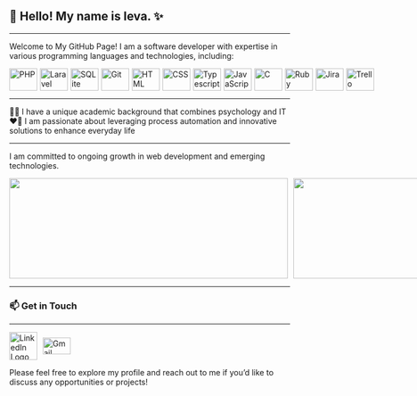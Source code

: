 ##  👋 Hello! My name is Ieva. ✨

---

Welcome to My GitHub Page!
I am a software developer with expertise in various programming languages and technologies, including:

<div style="display: flex; align-items: center;">
    <img src="https://cdn.worldvectorlogo.com/logos/php-1.svg" alt="PHP" width="50" height="40" style="margin-right: 5px;"/>
    <img src="https://cdn.worldvectorlogo.com/logos/laravel-2.svg" alt="Laravel" width="50" height="40" style="margin-right: 5px;"/>
    <img src="https://cdn.worldvectorlogo.com/logos/sqlite.svg" alt="SQLite" width="50" height="40" style="margin-right: 5px;"/>
    <img src="https://cdn.worldvectorlogo.com/logos/git.svg" alt="Git" width="50" height="40" style="margin-right: 5px;"/>
    <img src="https://cdn.worldvectorlogo.com/logos/html-1.svg" alt="HTML" width="50" height="40" style="margin-right: 5px;"/>
    <img src="https://cdn.worldvectorlogo.com/logos/css-3.svg" alt="CSS" width="50" height="40" style="margin-right: 5px;"/>
    <img src="https://cdn.worldvectorlogo.com/logos/typescript.svg" alt="Typescript" width="50" height="40" style="margin-right: 5px;"/>
    <img src="https://cdn.worldvectorlogo.com/logos/logo-javascript.svg" alt="JavaScript" width="50" height="40" style="margin-right: 5px;"/>
    <img src="https://cdn.worldvectorlogo.com/logos/c-1.svg" alt="C" width="50" height="40" style="margin-right: 5px;"/>
    <img src="https://cdn.worldvectorlogo.com/logos/ruby.svg" alt="Ruby" width="50" height="40" style="margin-right: 5px;"/>
    <img src="https://cdn.worldvectorlogo.com/logos/jira-1.svg" alt="Jira" width="50" height="40" style="margin-right: 5px;"/>
    <img src="https://cdn.worldvectorlogo.com/logos/trello.svg" alt="Trello" width="50" height="40"/>
</div>

---

👩‍🎓 I have a unique academic background that combines psychology and IT  
❤️‍🔥 I am passionate about leveraging process automation and innovative solutions to enhance everyday life

---

I am committed to ongoing growth in web development and emerging technologies.

<div style="display: flex; align-items: center;">
    <picture>
        <img src="https://github-readme-stats.vercel.app/api?username=ievasinke&show_icons=true&theme=cobalt" width="500" height="180" style="margin-right: 10px;">
    </picture>
    <picture>
        <img src="https://github-readme-stats.vercel.app/api/top-langs/?username=ievasinke&layout=compact&theme=cobalt" width="400" height="180">
    </picture>
</div>

---

### 📫 Get in Touch

---

<div style="display: flex; align-items: center;">
    <a href="https://www.linkedin.com/in/ievasinke" style="margin-right: 10px;">
        <img src="https://cdn.worldvectorlogo.com/logos/linkedin-logo-2013-1.svg" alt="LinkedIn Logo" width="50" height="50">
    </a>
    <a href="mailto:ieva.sinke@gmail.com">
        <img src="https://cdn.worldvectorlogo.com/logos/gmail-icon-1.svg" alt="Gmail Icon" width="50" height="30">
    </a>
</div>

Please feel free to explore my profile and reach out to me if you’d like to discuss any opportunities or projects!